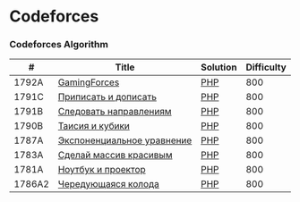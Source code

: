 # Codeforces
### Codeforces Algorithm
|#|Title|Solution|Difficulty|
|-|-----|--------|----------|
|1792A|[GamingForces](https://codeforces.com/problemset/problem/1792/A)|[PHP](https://github.com/pavel-mishinfz/codeforces/blob/main/algorithms/php/GamingForces/1792A.php)|800|
|1791C|[Приписать и дописать](https://codeforces.com/problemset/problem/1791/C)|[PHP](https://github.com/pavel-mishinfz/codeforces/tree/main/algorithms/php/%D0%9F%D1%80%D0%B8%D0%BF%D0%B8%D1%81%D0%B0%D1%82%D1%8C%D0%98%D0%94%D0%BE%D0%BF%D0%B8%D1%81%D0%B0%D1%82%D1%8C)|800|
|1791B|[Следовать направлениям](https://codeforces.com/problemset/problem/1791/B)|[PHP](https://github.com/pavel-mishinfz/codeforces/blob/main/algorithms/php/%D0%A1%D0%BB%D0%B5%D0%B4%D0%BE%D0%B2%D0%B0%D1%82%D1%8C%D0%9D%D0%B0%D0%BF%D1%80%D0%B0%D0%B2%D0%BB%D0%B5%D0%BD%D0%B8%D1%8F%D0%BC/1791B.php)|800|
|1790B|[Таисия и кубики](https://codeforces.com/problemset/problem/1790/B)|[PHP](https://github.com/pavel-mishinfz/codeforces/blob/main/algorithms/php/%D0%A2%D0%B0%D0%B8%D1%81%D0%B8%D1%8F%D0%98%D0%9A%D1%83%D0%B1%D0%B8%D0%BA%D0%B8/1790B.php)|800|
|1787A|[Экспоненциальное уравнение](https://codeforces.com/problemset/problem/1787/A)|[PHP](https://github.com/pavel-mishinfz/codeforces/blob/main/algorithms/php/%D0%AD%D0%BA%D1%81%D0%BF%D0%BE%D0%BD%D0%B5%D0%BD%D1%86%D0%B8%D0%B0%D0%BB%D1%8C%D0%BD%D0%BE%D0%B5%D0%A3%D1%80%D0%B0%D0%B2%D0%BD%D0%B5%D0%BD%D0%B8%D0%B5/1787A.php)|800|
|1783A|[Сделай массив красивым](https://codeforces.com/problemset/problem/1783/A)|[PHP](https://github.com/pavel-mishinfz/codeforces/blob/main/algorithms/php/%D0%A1%D0%B4%D0%B5%D0%BB%D0%B0%D0%B9%D0%9C%D0%B0%D1%81%D1%81%D0%B8%D0%B2%D0%9A%D1%80%D0%B0%D1%81%D0%B8%D0%B2%D1%8B%D0%BC/1783A.php)|800|
|1781A|[Ноутбук и проектор](https://codeforces.com/problemset/problem/1781/A)|[PHP](https://github.com/pavel-mishinfz/codeforces/blob/main/algorithms/php/%D0%9D%D0%BE%D1%83%D1%82%D0%B1%D1%83%D0%BA%D0%98%D0%9F%D1%80%D0%BE%D0%B5%D0%BA%D1%82%D0%BE%D1%80/1781A.php)|800|
|1786A2|[Чередующаяся колода](https://codeforces.com/problemset/problem/1786/A2)|[PHP](https://github.com/pavel-mishinfz/codeforces/blob/main/algorithms/php/%D0%A7%D0%B5%D1%80%D0%B5%D0%B4%D1%83%D1%8E%D1%89%D0%B0%D1%8F%D1%81%D1%8F%D0%9A%D0%BE%D0%BB%D0%BE%D0%B4%D0%B0/1786A2.php)|800|
